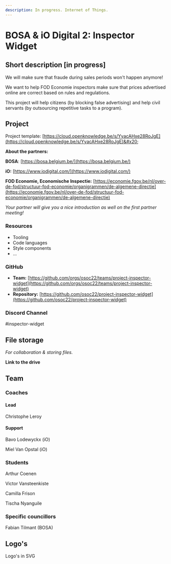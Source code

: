 ```yaml
---
description: In progress. Internet of Things.
---
```


# BOSA & iO Digital 2: Inspector Widget

## Short description \[in progress]

We will make sure that fraude during sales periods won't happen anymore!

We want to help FOD Economie inspectors make sure that prices advertised online are correct based on rules and regulations.&#x20;

This project will help citizens (by blocking false advertising) and help civil servants (by outsourcing repetitive tasks to a program).

## Project

Project template: [https://cloud.openknowledge.be/s/YyacAHxe28RoJgE](https://cloud.openknowledge.be/s/YyacAHxe28RoJgE)&#x20;

**About the partners:**

**BOSA**: [https://bosa.belgium.be/](https://bosa.belgium.be/)

**iO:** [https://www.iodigital.com/](https://www.iodigital.com/)

**FOD Economie, Economische Inspectie:** [https://economie.fgov.be/nl/over-de-fod/structuur-fod-economie/organigrammen/de-algemene-directie](https://economie.fgov.be/nl/over-de-fod/structuur-fod-economie/organigrammen/de-algemene-directie)



_Your partner will give you a nice introduction as well on the first partner meeting!_

### Resources

* Tooling
* Code languages
* Style components
* ...

### GitHub

* **Team:** [https://github.com/orgs/osoc22/teams/project-inspector-widget](https://github.com/orgs/osoc22/teams/project-inspector-widget)
* **Repository:** [https://github.com/osoc22/project-inspector-widget](https://github.com/osoc22/project-inspector-widget)

### **Discord Channel**

\#inspector-widget

## File storage

_For collaboration & storing files._&#x20;

**Link to the drive**

## Team

### Coaches

#### Lead

Christophe Leroy

#### Support

Bavo Lodewyckx (iO)

Miel Van Opstal (iO)

### Students

Arthur Coenen

Victor Vansteenkiste

Camilla Frison

Tischa Nyanguile

### Specific councillors

Fabian Tilmant (BOSA)

## Logo's

Logo's in SVG

